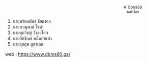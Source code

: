                                                         # Dbms60   
                                                         จัดทำโดย
1. นายพร้อมพันธ์ ชัยมงคล
2. นายภาณุพงศ์ ไข่คำ
3. นายศุภวิชญ์ วังอะโศก
4. นายสิทธิเดช หมื่นคำแปง
5. นายอุกฤษ สูตรเลข

web : https://www.dbms60.ga/ 

